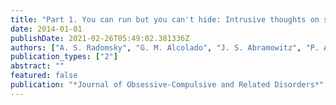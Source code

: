 ```yaml
---
title: "Part 1. You can run but you can't hide: Intrusive thoughts on six continents"
date: 2014-01-01
publishDate: 2021-02-26T05:49:02.381336Z
authors: ["A. S. Radomsky", "G. M. Alcolado", "J. S. Abramowitz", "P. Alonso", "A. Belloch"]
publication_types: ["2"]
abstract: ""
featured: false
publication: "*Journal of Obsessive-Compulsive and Related Disorders*"
---
```


